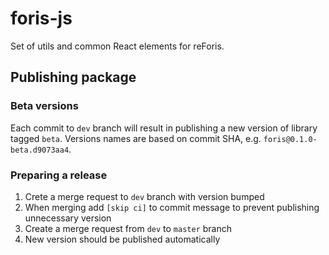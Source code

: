 # foris-js
Set of utils and common React elements for reForis.

## Publishing package

### Beta versions

Each commit to `dev` branch will result in publishing a new version of library
tagged `beta`. Versions names are based on commit SHA, e.g. 
`foris@0.1.0-beta.d9073aa4`.

### Preparing a release

1. Crete a merge request to `dev` branch with version bumped
2. When merging add `[skip ci]` to commit message to prevent publishing
unnecessary version
3. Create a merge request from `dev` to `master` branch
4. New version should be published automatically
